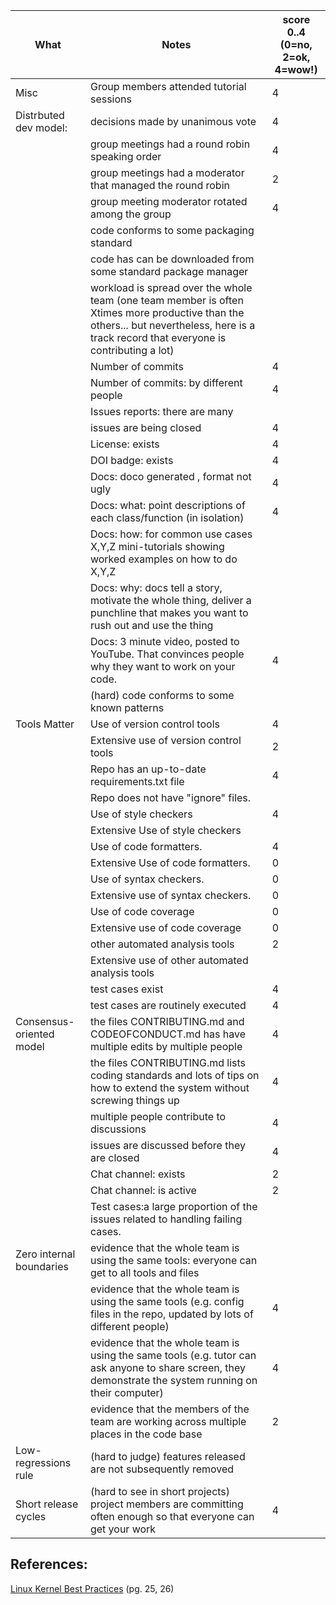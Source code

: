 
|What | Notes|score 0..4<br>(0=no, 2=ok, 4=wow!)|
|-----|------|------|
|Misc | Group members attended tutorial sessions|4|
|Distrbuted dev model: | decisions made by unanimous vote|4|
|| group meetings had a round robin speaking order|4|
|| group meetings had a moderator that managed the round robin|2|
|| group meeting moderator rotated among  the group|4|
|| code conforms to some packaging standard||
|| code has can be downloaded from some standard package manager|
| |workload is spread over the whole team (one team member is often Xtimes more productive than the others... but nevertheless, here is a track record that everyone is contributing a lot)||
|| Number of commits|4|
|| Number of commits: by different people|4|
|| Issues reports: there are many||
||  issues are being  closed|4|
|| License: exists|4|
|| DOI badge: exists |4|
||Docs: doco generated , format not ugly |4|
||Docs: what: point descriptions of each class/function (in isolation) |4|
||Docs: how: for common use cases X,Y,Z mini-tutorials showing worked examples on how to do X,Y,Z||
||Docs: why: docs tell a story, motivate the whole thing, deliver a punchline that makes you want to rush out and use the thing||
||Docs: 3 minute video, posted to YouTube. That convinces people why they want to work on your code.|4|
|| (hard) code conforms to some known patterns |
|Tools Matter| Use of version control tools|4|
|| Extensive use of version control tools |2|
|| Repo has an up-to-date requirements.txt file|4|
|| Repo does not have "ignore" files.||
||Use of  style checkers |4|
||Extensive Use of  style checkers ||
|| Use of code  formatters. |4|
|| Extensive Use of code  formatters. |0|
|| Use of syntax checkers. |0|
|| Extensive use of syntax checkers. |0|
|| Use of code coverage |0|
|| Extensive use of code coverage |0|
|| other automated analysis tools|2|
|| Extensive use of  other automated analysis tools||
|| test cases exist|4|
|| test cases are routinely executed|4|
| Consensus-oriented model| the files CONTRIBUTING.md and CODEOFCONDUCT.md has have multiple edits by multiple people|4|
| | the files CONTRIBUTING.md lists coding standards and lots of tips on how to extend the system without screwing things up|4|
| | multiple people contribute to discussions|4|
|| issues are discussed before they are closed|4|
|| Chat channel: exists|2|
|| Chat channel: is active |2|
|| Test cases:a large proportion of the issues related to handling failing cases.||
| Zero internal boundaries | evidence that the whole team is using the same tools: everyone can get to all tools and files||
| | evidence that the whole team is using the same tools (e.g. config files in the repo, updated by lots of different people)|4|
| | evidence that the whole team is using the same tools (e.g. tutor can ask anyone to share screen, they demonstrate the system running on their computer)|4|
| | evidence that the members of the team are working across multiple places in the code base|2|
| Low-regressions rule | (hard to judge) features released are not subsequently removed||
|Short release cycles | (hard to see in short projects) project members are committing often enough so that everyone can get your work|4|

## References:
[Linux Kernel Best Practices](https://go.pardot.com/l/6342/2017-10-24/3xr3f2/6342/188781/Publication_LinuxKernelReport_2017.pdf) (pg. 25, 26)
